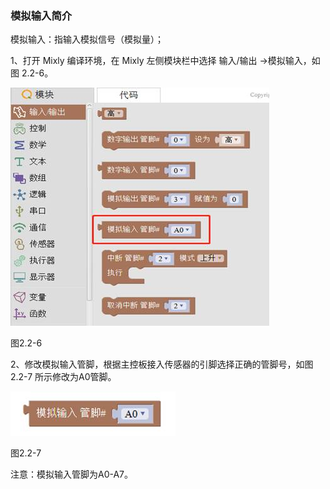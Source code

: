 ### 模拟输入简介

模拟输入：指输入模拟信号（模拟量）；

1、打开 Mixly 编译环境，在 Mixly 左侧模块栏中选择 输入/输出 →模拟输入，如图 2.2-6。

![img](/assets/image082.jpg)

图2.2-6

2、修改模拟输入管脚，根据主控板接入传感器的引脚选择正确的管脚号，如图2.2-7 所示修改为A0管脚。

![img](/assets/image084.jpg)

图2.2-7

注意：模拟输入管脚为A0-A7。